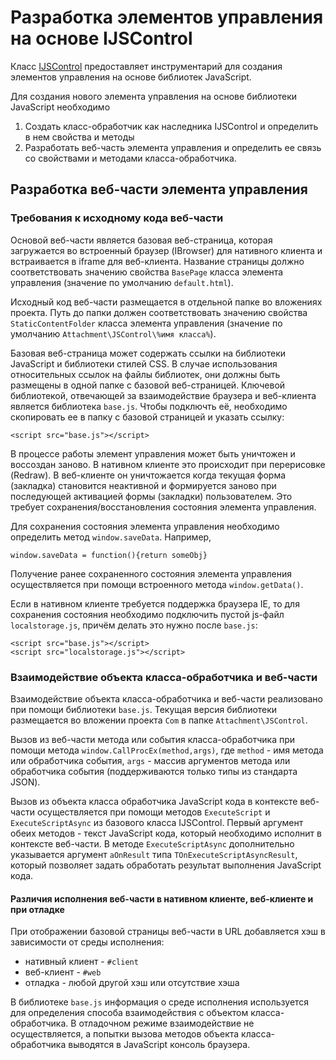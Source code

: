 ﻿---
Keywords: IJSControl
---

# Разработка элементов управления на основе IJSControl

Класс [IJSControl](topic:.Custom.ComClasses.Ctrl.IJSControl.Default) предоставляет
инструментарий для создания элементов управления на основе библиотек JavaScript.

Для создания нового элемента управления на основе библиотеки
JavaScript необходимо

1. Создать класс-обработчик как наследника IJSControl и определить в нем свойства и методы
2. Разработать веб-часть элемента управления и определить ее связь со свойствами и методами класса-обработчика.

## Разработка веб-части элемента управления

### Требования к исходному кода веб-части

Основой веб-части является базовая веб-страница, которая загружается
во встроенный браузер (IBrowser) для нативного клиента и встраивается в iframe для веб-клиента.
Название страницы должно соответствовать значению свойства `BasePage` класса элемента
управления (значение по умолчанию `default.html`).

Исходный код веб-части размещается в отдельной папке во вложениях проекта.
Путь до папки должен соответствовать значению свойства `StaticContentFolder`
класса элемента управления (значение по умолчанию `Attachment\JSControl\%имя класса%`).

Базовая веб-страница может содержать ссылки на библиотеки JavaScript и библиотеки стилей CSS.
В случае использования относительных ссылок на файлы библиотек, они должны быть размещены
в одной папке с базовой веб-страницей.
Ключевой библиотекой, отвечающей за взаимодействие браузера и веб-клиента является библиотека `base.js`.
Чтобы подключть её, необходимо скопировать ее в папку с базовой страницей и указать ссылку:

    <script src="base.js"></script>

В процессе работы элемент управления может быть уничтожен и воссоздан заново.
В нативном клиенте это происходит при перерисовке (Redraw).
В веб-клиенте он уничтожается когда текущая форма (закладка) становится неактивной
и формируется заново при последующей активацией формы (закладки) пользователем.
Это требует сохранения/восстановления состояния элемента управления.

Для сохранения состояния элемента управления необходимо определить метод `window.saveData`.
Например,

    window.saveData = function(){return someObj}

Получение ранее сохраненного состояния элемента управления осуществляется при помощи
встроенного метода `window.getData()`.

Если в нативном клиенте требуется поддержка браузера IE, то для сохранения состояния необходимо
подключить пустой js-файл `localstorage.js`, причём делать это нужно после `base.js`:

    <script src="base.js"></script>
    <script src="localstorage.js"></script>

### Взаимодействие объекта класса-обработчика и веб-части

Взаимодействие объекта класса-обработчика и веб-части реализовано при помощи
библиотеки `base.js`. Текущая версия библиотеки размещается во вложении проекта
`Com` в папке `Attachment\JSControl`.

Вызов из веб-части метода или события класса-обработчика при помощи
метода `window.CallProcEx(method,args)`, где `method` - имя метода
или обработчика события, `args` - массив аргументов метода или
обработчика события (поддерживаются только типы из стандарта JSON).

Вызов из объекта класса обработчика JavaScript кода в контексте веб-части
осуществляется при помощи методов `ExecuteScript` и `ExecuteScriptAsync`
из базового класса IJSControl. Первый аргумент обеих методов - текст JavaScript
кода, который необходимо исполнит в контексте веб-части. В методе
`ExecuteScriptAsync` дополнительно указывается аргумент `aOnResult` типа
`TOnExecuteScriptAsyncResult`, который позволяет задать обработать результат
выполнения JavaScript кода.

#### Различия исполнения веб-части в нативном клиенте, веб-клиенте и при отладке

При отображении базовой страницы веб-части в URL добавляется хэш в зависимости от
среды исполнения:

* нативный клиент - `#client`
* веб-клиент - `#web`
* отладка - любой другой хэш или отсутствие хэша

В библиотеке `base.js` информация о среде исполнения используется для определения
способа взаимодействия с объектом класса-обработчика. В отладочном режиме
взаимодействие не осуществляется, а попытки вызова методов объекта класса-обработчика
выводятся в JavaScript консоль браузера.